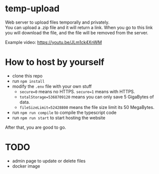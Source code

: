 # temp-upload

Web server to upload files temporally and privately.  
You can upload a .zip file and it will return a link. When you go to this link you will download the file, and the file will be removed from the server.  

Example video: https://youtu.be/JLm1ck4XnWM

# How to host by yourself

- clone this repo
- run `npm install`
- modify the `.env` file with your own stuff
	- `secure=0` means no HTTPS. `secure=1` means with HTTPS.
	- `totalStorage=5368709120` means you can only save 5 GigaBytes of data.
	- `fileSizeLimit=52428800` means the file size limit its 50 MegaBytes.
- run `npm run compile` to compile the typescript code
- run `npm run start` to start hosting the website

After that, you are good to go.  

# TODO

- admin page to update or delete files
- docker image
